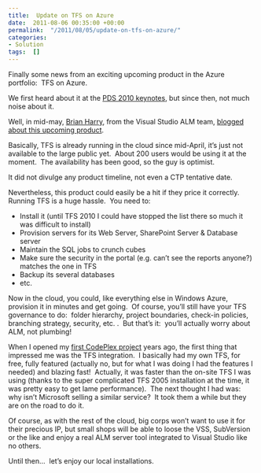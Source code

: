 ```yaml
---
title:  Update on TFS on Azure
date:  2011-08-06 00:35:00 +00:00
permalink:  "/2011/08/05/update-on-tfs-on-azure/"
categories:
- Solution
tags:  []
---
```

<p>Finally some news from an exciting upcoming product in the Azure portfolio:&#160; TFS on Azure.</p>  <p>We first heard about it at the <a href="http://vincentlauzon.wordpress.com/2010/10/28/pdc-2010-keynotes/" target="_blank">PDS 2010 keynotes</a>, but since then, not much noise about it.</p>  <p>Well, in mid-may, <a href="http://social.msdn.microsoft.com/profile/brian%20harry%20ms/" target="_blank">Brian Harry</a>, from the Visual Studio ALM team, <a href="http://blogs.msdn.com/b/bharry/archive/2011/05/18/update-on-tfs-on-azure.aspx" target="_blank">blogged about this upcoming product</a>.</p>  <p>Basically, TFS is already running in the cloud since mid-April, it’s just not available to the large public yet.&#160; About 200 users would be using it at the moment.&#160; The availability has been good, so the guy is optimist.</p>  <p>It did not divulge any product timeline, not even a CTP tentative date.</p>  <p>Nevertheless, this product could easily be a hit if they price it correctly.&#160; Running TFS is a huge hassle.&#160; You need to:</p>  <ul>   <li>Install it (until TFS 2010 I could have stopped the list there so much it was difficult to install) </li>    <li>Provision servers for its Web Server, SharePoint Server &amp; Database server</li>    <li>Maintain the SQL jobs to crunch cubes</li>    <li>Make sure the security in the portal (e.g. can’t see the reports anyone?) matches the one in TFS</li>    <li>Backup its several databases </li>    <li>etc.</li> </ul>  <p>Now in the cloud, you could, like everything else in Windows Azure, provision it in minutes and get going.&#160; Of course, you’ll still have your TFS governance to do:&#160; folder hierarchy, project boundaries, check-in policies, branching strategy, security, etc. .&#160; But that’s it:&#160; you’ll actually worry about ALM, not plumbing!</p>  <p>When I opened my <a href="http://typebuilderfx.codeplex.com/" target="_blank">first CodePlex project</a> years ago, the first thing that impressed me was the TFS integration.&#160; I basically had my own TFS, for free, fully featured (actually no, but for what I was doing I had the features I needed) and blazing fast!&#160; Actually, it was faster than the on-site TFS I was using (thanks to the super complicated TFS 2005 installation at the time, it was pretty easy to get lame performance).&#160; The next thought I had was:&#160; why isn’t Microsoft selling a similar service?&#160; It took them a while but they are on the road to do it.</p>  <p>Of course, as with the rest of the cloud, big corps won’t want to use it for their precious IP, but small shops will be able to loose the VSS, SubVersion or the like and enjoy a real ALM server tool integrated to Visual Studio like no others.</p>  <p>Until then…&#160; let’s enjoy our local installations.</p>